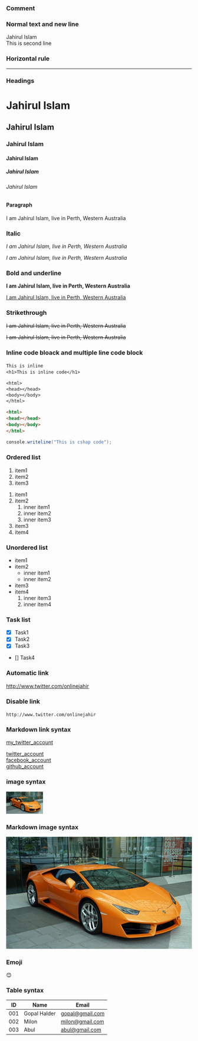 ### Comment
<!--README-TUTORIAL-->


### Normal text and new line  
Jahirul Islam<br/>
This is second line


### Horizontal rule
___


### Headings

# Jahirul Islam
## Jahirul Islam
### Jahirul Islam
#### Jahirul Islam
##### Jahirul Islam
###### Jahirul Islam


#### Paragraph

<p>I am Jahirul Islam, live in Perth, Western Australia </p>


### Italic

<i> I am Jahirul Islam, live in Perth, Western Australia </i>

_I am Jahirul Islam, live in Perth, Western Australia_


### Bold and underline

__I am Jahirul Islam, live in Perth, Western Australia__

<u> I am Jahirul Islam, live in Perth, Western Australia </u>


### Strikethrough

<del> I am Jahirul Islam, live in Perth, Western Australia </del>  

~~I am Jahirul Islam, live in Perth, Western Australia~~


### Inline code bloack and multiple line code block

`This is inline`  
`<h1>This is inline code</h1>`

```
<html>
<head></head>
<body></body>
</html>
```

```html
<html>
<head></head>
<body></body>
</html>
```

```c#
console.writeline("This is cshap code");
```


### Ordered list

<ol>
 <li>item1</li>
 <li>item2</li>
 <li>item3</li>
</ol>

1. item1
2. item2
   1. inner item1
   2. inner item2
   3. inner item3
3. item3
4. item4


### Unordered list

- item1
- item2
  - inner item1
  - inner item2
- item3
- item4
  1. inner item3
  2. inner item4


### Task list

- [x] Task1
- [x] Task2
- [x] Task3
- [] Task4

### Automatic link

http://www.twitter.com/onlinejahir

### Disable link

`http://www.twitter.com/onlinejahir`

### Markdown link syntax

[my_twitter_account](http://www.twitter.com/onlinejahir)


<!--all link here-->
[twitterlink]: http://www.twitter.com/onlinejahir
[facebooklink]: http://www.facebook.com/onlinejahir
[githublink]: https://github.com/onlinejahir


[twitter_account][twitterlink]  
[facebook_account][facebooklink]  
[github_account][githublink]


### image syntax

<img src="./images/car.jpg" width="100px" title="car image"/>  

### Markdown image syntax

![car_photo](./images/car.jpg)


### Emoji  

😊

### Table syntax

| ID | Name | Email |
| ---- | ---- | ----- |
| 001 | Gopal Halder | gopal@gmail.com
| 002 | Milon | milon@gmail.com
| 003 | Abul | abul@gmail.com
